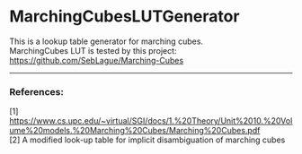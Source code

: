 # MarchingCubesLUTGenerator

This is a lookup table generator for marching cubes.  
MarchingCubes LUT is tested by this project: https://github.com/SebLague/Marching-Cubes    
  
---  
### References:
[1] https://www.cs.upc.edu/~virtual/SGI/docs/1.%20Theory/Unit%2010.%20Volume%20models.%20Marching%20Cubes/Marching%20Cubes.pdf  
[2] A modified look-up table for implicit disambiguation of marching cubes
